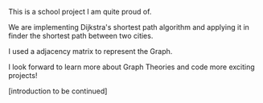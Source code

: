 This is a school project I am quite proud of. 

We are implementing Dijkstra's shortest path algorithm and applying it in finder the shortest path between two cities.

I used a adjacency matrix to represent the Graph.

I look forward to learn more about Graph Theories and code more exciting projects!

[introduction to be continued]
